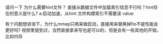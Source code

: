 请问一下 为什么需要hint文件？ 直接从数据文件中加载索引信息不行吗？hint存在的意义是什么?
a:启动加速，从hint 文件构建索引不需要读 value


有个问题想咨询下，为什么mmap只用来做启动，直接用来替换掉fio不是性能会更好吗?
视频里提到过，当然直接拿来写也是可以的，但是会有一些其他的开销，比如内存

